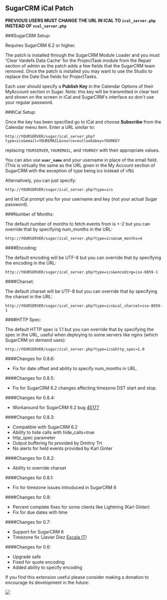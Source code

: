 SugarCRM iCal Patch
-------------------

**PREVIOUS USERS MUST CHANGE THE URL IN ICAL TO `ical_server.php` INSTEAD OF `vcal_server.php`**

###SugarCRM Setup:

Requires SugarCRM 6.2 or higher.

The patch is installed through the SugarCRM Module Loader and you must
'Clear Vardefs Data Cache' for the ProjectTask module from the Repair section
of admin as the patch adds a few fields that the SugarCRM team removed.
Once the patch is installed you may want to use the Studio to replace the
Date Due fields for ProjectTasks.

Each user should specify a **Publish Key** in the Calendar Options of their MyAccount
section in Sugar.  Note: this key will be transmitted in clear text and shown
on the screen in iCal and SugarCRM's interface so don't use your regular password.

###iCal Setup:

Once the key has been specified go to iCal and choose <strong>Subscribe</strong> from the
Calendar menu item.  Enter a URL similar to:

    http://YOURSERVER/sugar/ical_server.php?type=ics&email=YOUREMAIL&source=outlook&key=YOURKEY

replacing `YOURSERVER`, `YOUREMAIL`, and `YOURKEY` with their appropriate values.

You can also use **`user_name`** and your username in place of the email field.
(This is virtually the same as the URL given in the My Account section of
SugarCRM with the exception of type being ics instead of vfb)

Alternatively, you can just specify:

    http://YOURSERVER/sugar/ical_server.php?type=ics

and let iCal prompt you for your username and key (not your actual Sugar password).

###Number of Months:

The default number of months to fetch events from is +-2 but you can override that by
specifying num_months in the URL:

    http://YOURSERVER/sugar/ical_server.php?type=ics&num_months=4

####Encoding:

The default encoding will be UTF-8 but you can override that by specifying the encoding in the URL:

    http://YOURSERVER/sugar/ical_server.php?type=ics&encoding=iso-8859-1

####Charset:

The default charset will be UTF-8 but you can override that by specifying the charset in the URL:

    http://YOURSERVER/sugar/ical_server.php?type=ics&cal_charset=iso-8859-1

####HTTP Spec:

The default HTTP spec is 1.1 but you can override that by specifying the spec in the URL,
useful when deploying to some servers like nginx (which SugarCRM on demand uses):

    http://YOURSERVER/sugar/ical_server.php?type=ics&http_spec=1.0


####Changes for 0.8.6:

* Fix for date offset and ability to specify num_months in URL.


####Changes for 0.8.5:

* Fix for SugarCRM 6.2 changes affecting timezone DST start and stop.


####Changes for 0.8.4:

* Workaround for SugarCRM 6.2 bug [45177](http://www.sugarcrm.com/crm/support/bugs.html#issue_45177)


####Changes for 0.8.3:

* Compatible with SugarCRM 6.2
* Ability to hide calls with hide_calls=true
* http_spec parameter
* Output buffering fix provided by Dmitriy Trt
* No alerts for held events provided by Karl Ginter


####Changes for 0.8.2:

* Ability to override charset


####Changes for 0.8.1:

* Fix for timezone issues introduced in SugarCRM 6


####Changes for 0.8:

* Percent complete fixes for some clients like Lightning (Karl Ginter)
* Fix for due dates with time


####Changes for 0.7:

* Support for SugarCRM 6
* Timezone fix (Javier Diez [Escala IT](http://www.escalait.com"))


####Changes for 0.6:

* Upgrade safe
* Fixed for quote encoding
* Added ability to specify encoding


If you find this extension useful please consider making a donation to encourage its development in the future:

<a href="https://www.paypal.com/cgi-bin/webscr?cmd=_s-xclick&hosted_button_id=VNSGPCJPR5NN4"><img border="0" src="https://www.paypal.com/en_US/i/btn/btn_donate_LG.gif" /></a>

